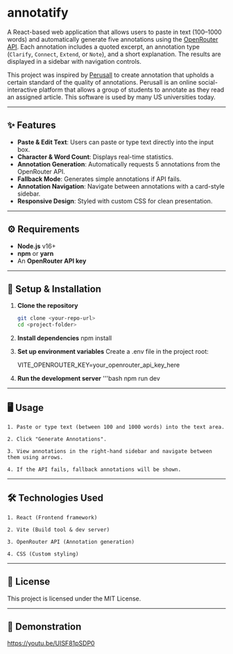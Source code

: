 # annotatify

A React-based web application that allows users to paste in text (100–1000 words) and automatically generate five annotations using the [OpenRouter API](https://openrouter.ai). Each annotation includes a quoted excerpt, an annotation type (`Clarify`, `Connect`, `Extend`, or `Note`), and a short explanation. The results are displayed in a sidebar with navigation controls.

This project was inspired by [Perusall](https://www.perusall.com/) to create annotation that upholds a certain standard of the quality of annotations. 
Perusall is an online social-interactive platform that allows a group of students to annotate as they read an assigned article. This software is used by many US universities today.

---

## ✨ Features
- **Paste & Edit Text**: Users can paste or type text directly into the input box.
- **Character & Word Count**: Displays real-time statistics.
- **Annotation Generation**: Automatically requests 5 annotations from the OpenRouter API.
- **Fallback Mode**: Generates simple annotations if API fails.
- **Annotation Navigation**: Navigate between annotations with a card-style sidebar.
- **Responsive Design**: Styled with custom CSS for clean presentation.


---

## ⚙️ Requirements
- **Node.js** v16+
- **npm** or **yarn**
- An **OpenRouter API key**

---

## 🚀 Setup & Installation

1. **Clone the repository**
   ```bash
   git clone <your-repo-url>
   cd <project-folder>

2. **Install dependencies**
  npm install

3. **Set up environment variables**
  Create a .env file in the project root:

     VITE_OPENROUTER_KEY=your_openrouter_api_key_here

4. **Run the development server**
    '''bash
    npm run dev

---

## 🖥 Usage

    1. Paste or type text (between 100 and 1000 words) into the text area.

    2. Click "Generate Annotations".

    3. View annotations in the right-hand sidebar and navigate between them using arrows.

    4. If the API fails, fallback annotations will be shown.

---
## 🛠 Technologies Used

    1. React (Frontend framework)

    2. Vite (Build tool & dev server)

    3. OpenRouter API (Annotation generation)

    4. CSS (Custom styling)

---
## 📜 License
This project is licensed under the MIT License.

---
## 🎥 Demonstration
https://youtu.be/UISF81pSDP0 
